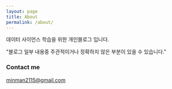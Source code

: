 ```yaml
---
layout: page
title: About
permalink: /about/
---
```


데이터 사이언스 학습을 위한 개인블로그 입니다.

"블로그 일부 내용중 주관적이거나 정확하지 않은 부분이 있을 수 있습니다."

### Contact me

[minman2115@gmail.com](mailto:email@domain.com)
